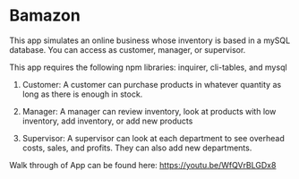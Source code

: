 # Bamazon
This app simulates an online business whose inventory is based in a mySQL database. You can access as customer, manager, or supervisor.

This app requires the following npm libraries: inquirer, cli-tables, and mysql

1. Customer:
A customer can purchase products in whatever quantity as long as there is enough in stock.

2. Manager:
A manager can review inventory, look at products with low inventory, add inventory, or add new products

3. Supervisor:
A supervisor can look at each department to see overhead costs, sales, and profits. They can also add new departments.

Walk through of App can be found here:
https://youtu.be/WfQVrBLGDx8
